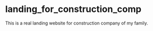 # landing_for_construction_comp
This is a real landing website for construction company of my family.
